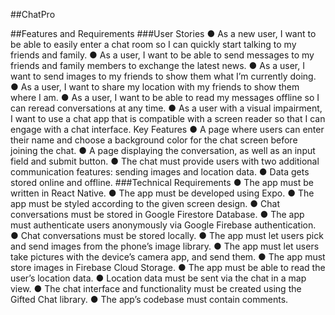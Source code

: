 ##ChatPro



##Features and Requirements
###User Stories
● As a new user, I want to be able to easily enter a chat room so I can quickly start talking to my
friends and family.
● As a user, I want to be able to send messages to my friends and family members to exchange
the latest news.
● As a user, I want to send images to my friends to show them what I’m currently doing.
● As a user, I want to share my location with my friends to show them where I am.
● As a user, I want to be able to read my messages offline so I can reread conversations at any
time.
● As a user with a visual impairment, I want to use a chat app that is compatible with a screen
reader so that I can engage with a chat interface.
Key Features
● A page where users can enter their name and choose a background color for the chat screen
before joining the chat.
● A page displaying the conversation, as well as an input field and submit button.
● The chat must provide users with two additional communication features: sending images
and location data.
● Data gets stored online and offline.
###Technical Requirements
● The app must be written in React Native.
● The app must be developed using Expo.
● The app must be styled according to the given screen design.
● Chat conversations must be stored in Google Firestore Database.
● The app must authenticate users anonymously via Google Firebase authentication.
● Chat conversations must be stored locally.
● The app must let users pick and send images from the phone’s image library.
● The app must let users take pictures with the device’s camera app, and send them.
● The app must store images in Firebase Cloud Storage.
● The app must be able to read the user’s location data.
● Location data must be sent via the chat in a map view.
● The chat interface and functionality must be created using the Gifted Chat library.
● The app’s codebase must contain comments.
